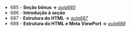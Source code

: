 - 685 - **Seção bônus ->** *[aula685](./aula685.md)*
- 686 - **Introdução à seção**
- 687 - **Estrutura do  HTML ->** *[aula687](./aula687/)*
- 688 - **Estrutura do HTML e Meta ViewPort ->** *[aula688](./aula687/)*
